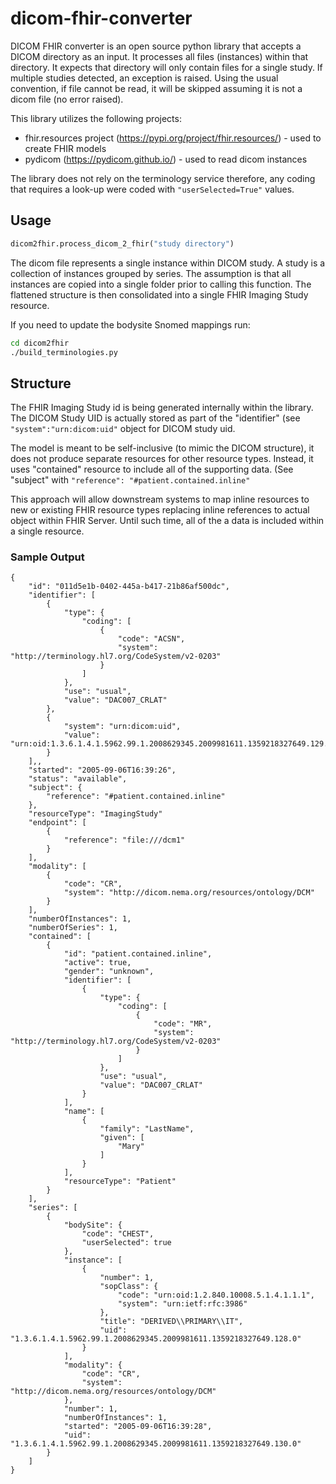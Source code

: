 # dicom-fhir-converter
DICOM FHIR converter is an open source python library that accepts a DICOM directory as an input.
It processes all files (instances) within that directory. It expects that directory will only contain files for a single study.
If multiple studies detected, an exception is raised. 
Using the usual convention, if file cannot be read, it will be skipped assuming it is not a dicom file (no error raised).

This library utilizes the following projects:
- fhir.resources project (https://pypi.org/project/fhir.resources/) - used to create FHIR models
- pydicom (https://pydicom.github.io/) - used to read dicom instances

The library does not rely on the terminology service therefore, any coding that requires a look-up were coded with ```"userSelected=True"``` values.

## Usage

```python
dicom2fhir.process_dicom_2_fhir("study directory")
```

The dicom file represents a single instance within DICOM study. A study is a collection of instances grouped by series.
The assumption is that all instances are copied into a single folder prior to calling this function. The flattened structure is then consolidated into a single FHIR Imaging Study resource.

If you need to update the bodysite Snomed mappings run:

```bash
cd dicom2fhir 
./build_terminologies.py
```

## Structure 
The FHIR Imaging Study id is being generated internally within the library. 
The DICOM Study UID is actually stored as part of the "identifier" (see ```"system":"urn:dicom:uid"``` object for DICOM study uid.

The model is meant to be self-inclusive (to mimic the DICOM structure), it does not produce separate resources for other resource types.
Instead, it uses "contained" resource to include all of the supporting data. (See "subject" with ```"reference": "#patient.contained.inline"```

This approach will allow downstream systems to map inline resources to new or existing FHIR resource types replacing inline references to actual object within FHIR Server.
Until such time, all of the a data is included within a single resource.

### Sample Output
```
{
    "id": "011d5e1b-0402-445a-b417-21b86af500dc",
    "identifier": [
        {
            "type": {
                "coding": [
                    {
                        "code": "ACSN",
                        "system": "http://terminology.hl7.org/CodeSystem/v2-0203"
                    }
                ]
            },
            "use": "usual",
            "value": "DAC007_CRLAT"
        },
        {
            "system": "urn:dicom:uid",
            "value": "urn:oid:1.3.6.1.4.1.5962.99.1.2008629345.2009981611.1359218327649.129.0"
        }
    ],,
    "started": "2005-09-06T16:39:26",
    "status": "available",
    "subject": {
        "reference": "#patient.contained.inline"
    },
    "resourceType": "ImagingStudy"
    "endpoint": [
        {
            "reference": "file:///dcm1"
        }
    ],
    "modality": [
        {
            "code": "CR",
            "system": "http://dicom.nema.org/resources/ontology/DCM"
        }
    ],
    "numberOfInstances": 1,
    "numberOfSeries": 1,
    "contained": [
        {
            "id": "patient.contained.inline",
            "active": true,
            "gender": "unknown",
            "identifier": [
                {
                    "type": {
                        "coding": [
                            {
                                "code": "MR",
                                "system": "http://terminology.hl7.org/CodeSystem/v2-0203"
                            }
                        ]
                    },
                    "use": "usual",
                    "value": "DAC007_CRLAT"
                }
            ],
            "name": [
                {
                    "family": "LastName",
                    "given": [
                        "Mary"
                    ]
                }
            ],
            "resourceType": "Patient"
        }
    ],
    "series": [
        {
            "bodySite": {
                "code": "CHEST",
                "userSelected": true
            },
            "instance": [
                {
                    "number": 1,
                    "sopClass": {
                        "code": "urn:oid:1.2.840.10008.5.1.4.1.1.1",
                        "system": "urn:ietf:rfc:3986"
                    },
                    "title": "DERIVED\\PRIMARY\\IT",
                    "uid": "1.3.6.1.4.1.5962.99.1.2008629345.2009981611.1359218327649.128.0"
                }
            ],
            "modality": {
                "code": "CR",
                "system": "http://dicom.nema.org/resources/ontology/DCM"
            },
            "number": 1,
            "numberOfInstances": 1,
            "started": "2005-09-06T16:39:28",
            "uid": "1.3.6.1.4.1.5962.99.1.2008629345.2009981611.1359218327649.130.0"
        }
    ]
}
```




